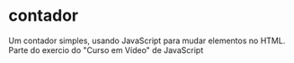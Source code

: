 # contador 
Um contador simples, usando JavaScript para mudar elementos no HTML.
Parte do exercio do "Curso em Vídeo" de JavaScript
